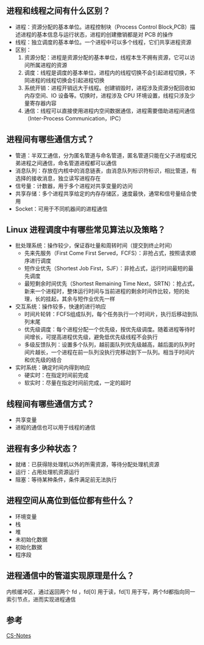 ## 进程和线程之间有什么区别？
- 进程：资源分配的基本单位。进程控制块（Process Control Block,PCB）描述进程的基本信息与运行状态，进程的创建撤销都是对 PCB 的操作
- 线程：独立调度的基本单位。一个进程中可以多个线程，它们共享进程资源
- 区别：
  1. 资源分配：进程是资源分配的基本单位，线程本生不拥有资源，它可以访问所属进程的资源
  2. 调度：线程是调度的基本单位，进程内的线程切换不会引起进程切换，不同进程的线程切换会引起进程切换
  3. 系统开销：进程开销远大于线程。创建销毁时，进程涉及资源分配回收如内存空间、IO 设备等。切换时，进程涉及 CPU 环境设置，线程只涉及少量寄存器内容
  4. 通信：线程可以直接使用进程内空间数据通信，进程需要借助进程间通信（Inter-Process Communication，IPC）
## 进程间有哪些通信方式？
- 管道：半双工通信，分为匿名管道与命名管道，匿名管道只能在父子进程或兄弟进程之间通信，命名管道进程都可以通信
- 消息队列：存放在内核中的消息链表，由消息队列标识符标识，相比管道，有选择的接收消息，独立读写进程存在
- 信号量：计数器，用于多个进程对共享变量的访问
- 共享存储：多个进程共享给定的内存存储区，速度最快，通常和信号量结合使用
- Socket：可用于不同机器间的进程通信
## Linux 进程调度中有哪些常见算法以及策略？
- 批处理系统：操作较少，保证吞吐量和周转时间（提交到终止时间）
  - 先来先服务（First Come First Served，FCFS）：非抢占式，按照请求顺序进行调度
  - 短作业优先（Shortest Job First，SJF）：非抢占式，运行时间最短的最先调度
  - 最短剩余时间优先（Shortest Remaining Time Next，SRTN）：抢占式，新来一个进程时，整体运行时间与当前进程的剩余时间作比较，短的处理，长的挂起，其余与短作业优先一样
- 交互系统：操作较多，快速的进行响应
  - 时间片轮转：FCFS组成队列，每个任务执行一个时间片，执行后移动到队列末尾
  - 优先级调度：每个进程分配一个优先级，按优先级调度。随着进程等待时间增长，可提高进程优先级，避免低优先级线程不会执行
  - 多级反馈队列：设置多个队列，越前面队列优先级越高，越后面的队列时间片越长，一个进程在前一队列没执行完移动到下一队列。相当于时间片和优先级的结合
- 实时系统：确定时间内得到响应
  - 硬实时：在指定时间前完成
  - 软实时：尽量在指定时间前完成，一定的超时
## 线程间有哪些通信方式？
- 共享变量
- 进程的通信也可以用于线程的通信

## 进程有多少种状态？
- 就绪：已获得除处理机以外的所需资源，等待分配处理机资源
- 运行：占用处理机资源运行
- 阻塞：等待某种条件，条件满足前无法执行

## 进程空间从高位到低位都有些什么？
- 环境变量
- 栈
- 堆
- 未初始化数据
- 初始化数据
- 程序段
## 进程通信中的管道实现原理是什么？
内核缓冲区，通过返回两个 fd ，fd[0] 用于读，fd[1] 用于写，两个fd都指向同一索引节点，进而实现进程通信

## 参考
[CS-Notes](https://github.com/CyC2018/CS-Notes)